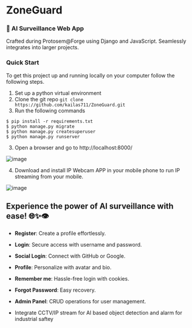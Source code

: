 # ZoneGuard
### 🚀 AI Surveillance Web App

Crafted during Protosem@Forge using Django and JavaScript. Seamlessly integrates into larger projects.

### Quick Start
To get this project up and running locally on your computer follow the following steps.

1. Set up a python virtual environment
2. Clone the git repo `git clone https://github.com/kailas711/ZoneGuard.git`
3. Run the following commands

```
$ pip install -r requirements.txt
$ python manage.py migrate
$ python manage.py createsuperuser
$ python manage.py runserver
```
   
3. Open a browser and go to http://localhost:8000/

![image](https://github.com/kailas711/Django-Unchained-Vision/assets/89206677/2087145b-ffe0-43fa-9229-c94ab816f5b3)

4. Download and install IP Webcam APP in your mobile phone to run IP streaming from your mobile.

![image](https://github.com/kailas711/ZoneGuard/assets/89206677/298300a9-4a18-4dfe-82bc-0f4c1e4a72b6)



## Experience the power of AI surveillance with ease! 🌐✨👁️

* **Register**: Create a profile effortlessly.
  
* **Login**: Secure access with username and password.

* **Social Login**: Connect with GitHub or Google.

* **Profile**: Personalize with avatar and bio.

* **Remember me**: Hassle-free login with cookies.

* **Forgot Password**: Easy recovery.

* **Admin Panel**: CRUD operations for user management.
* Integrate CCTV/IP stream for AI based object detection and alarm for industrial saftey







